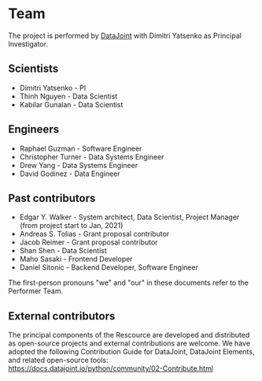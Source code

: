 # Team

The project is performed by [DataJoint](https://www.datajoint.com) with Dimitri Yatsenko as Principal Investigator.

## Scientists
* Dimitri Yatsenko - PI
* Thinh Nguyen - Data Scientist
* Kabilar Gunalan - Data Scientist

## Engineers
* Raphael Guzman - Software Engineer
* Christopher Turner - Data Systems Engineer
* Drew Yang - Data Systems Engineer
* David Godinez - Data Engineer

## Past contributors
* Edgar Y. Walker - System architect, Data Scientist, Project Manager (from project start to Jan, 2021)
* Andreas S. Tolias - Grant proposal contributor
* Jacob Reimer - Grant proposal contributor
* Shan Shen - Data Scientist
* Maho Sasaki - Frontend Developer
* Daniel Sitonic - Backend Developer, Software Engineer

The first-person pronouns "we" and "our" in these documents refer to the Performer Team.

## External contributors
The principal components of the Rescource are developed and distributed as open-source projects and external contributions are welcome.
We have adopted the following Contribution Guide for DataJoint, DataJoint Elements, and related open-source tools: https://docs.datajoint.io/python/community/02-Contribute.html

